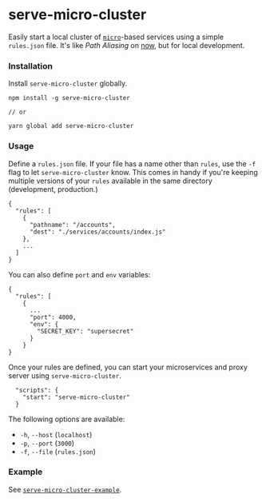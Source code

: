 # serve-micro-cluster
Easily start a local cluster of [`micro`](https://github.com/zeit/micro)-based services using a simple `rules.json` file. It's like *Path Aliasing* on [now](https://zeit.co/now), but for local development.

### Installation

Install `serve-micro-cluster` globally.

```
npm install -g serve-micro-cluster

// or

yarn global add serve-micro-cluster
```

### Usage

Define a `rules.json` file. If your file has a name other than `rules`, use the `-f` flag to let `serve-micro-cluster` know. This comes in handy if you're keeping multiple versions of your `rules` available in the same directory (development, production.)

```
{
  "rules": [
    {
      "pathname": "/accounts",
      "dest": "./services/accounts/index.js"
    },
    ...
  ]
}
```

You can also define `port` and `env` variables:

```
{
  "rules": [
    {
      ...
      "port": 4000,
      "env": {
        "SECRET_KEY": "supersecret"
      }
    }
}
```


Once your rules are defined, you can start your microservices and proxy server using `serve-micro-cluster`.

```
  "scripts": {
    "start": "serve-micro-cluster"
  }
```

The following options are available:

 - `-h`, `--host` (`localhost`)
 - `-p`, `--port` (`3000`)
 - `-f`, `--file` (`rules.json`)

### Example
See [`serve-micro-cluster-example`](https://github.com/tylersnyder/serve-micro-cluster-example).
